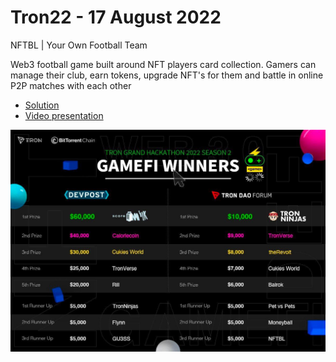# Tron22 - 17 August 2022

NFTBL | Your Own Football Team

Web3 football game built around NFT players card collection. Gamers can manage their club, earn tokens, upgrade NFT's for them and battle in online P2P matches with each other

* [Solution](https://devpost.com/software/nftbl)
* [Video presentation](https://youtu.be/1KnjRwf0Jbk)

![slide](/Tron22%20-%2017%20August%202022/slide.jpeg)